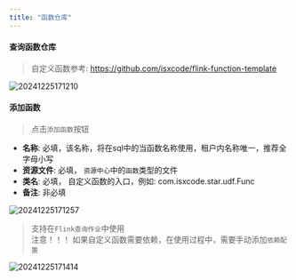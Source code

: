 ```yaml
---
title: "函数仓库"
---
```


#### 查询函数仓库

> 自定义函数参考: https://github.com/isxcode/flink-function-template

![20241225171210](https://img.isxcode.com/picgo/20241225171210.png)

#### 添加函数

> 点击`添加函数`按钮

- **名称**: 必填，该名称，将在sql中的当函数名称使用，租户内名称唯一，推荐全字母小写
- **资源文件**: 必填， `资源中心`中的`函数`类型的文件
- **类名**: 必填， 自定义函数的入口，例如: com.isxcode.star.udf.Func
- **备注**: 非必填

![20241225171257](https://img.isxcode.com/picgo/20241225171257.png)

> 支持在`Flink查询作业`中使用   
> 注意！！！ 如果自定义函数需要依赖，在使用过程中，需要手动添加`依赖配置`

![20241225171414](https://img.isxcode.com/picgo/20241225171414.png)